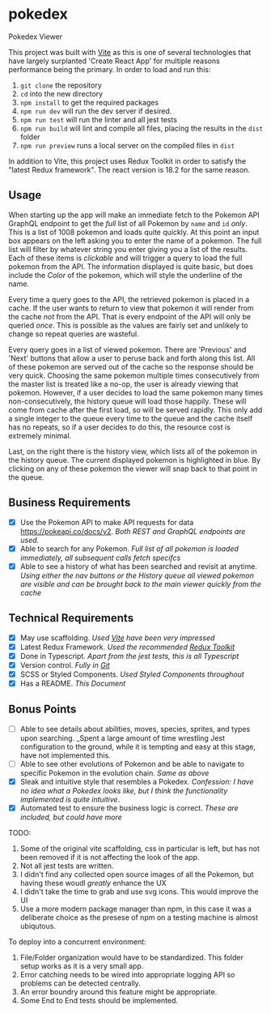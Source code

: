 # pokedex

Pokedex Viewer

This project was built with [Vite](https://vitejs.dev/) as this is one of several technologies that have 
largely surplanted 'Create React App' for multiple reasons performance being the primary. In order to 
load and run this:

1. `git clone` the repository
2. `cd` into the new directory
3. `npm install` to get the required packages
4. `npm run dev` will run the dev server if desired. 
5. `npm run test` will run the linter and all jest tests
6. `npm run build` will lint and compile all files, placing the results in the `dist` folder
7. `npm run preview` runs a local server on the compiled files in `dist`


In addition to Vite, this project uses Redux Toolkit in order to satisfy the "latest Redux framework". 
The react version is 18.2 for the same reason.

## Usage

When starting up the app will make an immediate fetch to the Pokemon API GraphQL endpoint to get the *full* list of all Pokemon
by `name` and `id` *only*. This is a list of 1008 pokemon and loads quite quickly. At this point an input box appears on the left asking you to enter the name of a pokemon. The full list will filter by whatever string you enter giving you a list of the
results. Each of these items is *clickable* and will trigger a query to load the full pokemon from the API. The information displayed is quite basic, but does include the *Color* of the pokemon, which will style the underline of the name.

Every time a query goes to the API, the retrieved pokemon is placed in a cache. If the user wants to return to view that pokemon it will render from the cache *not* from the API. That is every endpoint of the API will only be queried *once*. This is possible as the values are fairly set and unlikely to change so repeat queries are wasteful. 

Every query goes in a list of viewed pokemon. There are 'Previous' and 'Next' buttons that allow a user to peruse back and forth along this list. All of these pokemon are served out of the cache so the response should be very quick. Choosing the same pokemon multiple times consecutively from the master list is treated like a no-op, the user is already viewing that pokemon. However, if a user decides to load the same pokemon many times non-consecutively, the history queue will load those happily. These will come from cache after the first load, so will be served rapidly. This only add a single integer to the queue every time to the queue and the cache itself has no repeats, so if a user decides to do this, the resource cost is extremely minimal. 

Last, on the right there is the history view, which lists all of the pokemon in the history queue. The current displayed pokemon is highlighted in blue. By clicking on any of these pokemon the viewer will snap back to that point in the queue. 

## Business Requirements
- [x] Use the Pokemon API to make API requests for data https://pokeapi.co/docs/v2. _Both REST and GraphQL endpoints are used_.
- [x] Able to search for any Pokemon. _Full list of all pokemon is loaded immediately, all subsequent calls fetch specifcs_
- [x] Able to see a history of what has been searched and revisit at anytime. _Using either the nav buttons or the History queue all viewed pokemon are visible and can be brought back to the main viewer quickly from the cache_

## Technical Requirements
- [x] May use scaffolding. _Used [Vite](https://vitejs.dev/) have been very impressed_
- [x] Latest Redux Framework. _Used the recommended [Redux Toolkit](https://redux-toolkit.js.org/)_
- [x] Done in Typescript. _Apart from the jest tests, this is all Typescript_
- [x] Version control. _Fully in [Git](https://github.com/TravisGriffiths/pokedex)_
- [x] SCSS or Styled Components. _Used Styled Components throughout_
- [x] Has a README. _This Document_

## Bonus Points
- [ ] Able to see details about abilities, moves, species, sprites, and types upon searching. _Spent a large amount of time wrestling Jest configuration to the ground, while it is tempting and easy at this stage, have not implemented this. 
- [ ] Able to see other evolutions of Pokemon and be able to navigate to specific Pokemon in the evolution chain. _Same as above_
- [x] Sleak and intuitive style that resembles a Pokedex. _Confession: I have *no* idea what a Pokedex looks like, but I think the functionality implemented is quite intuitive_. 
- [x] Automated test to ensure the business logic is correct. _These are included, but could have more_

TODO:
1. Some of the original vite scaffolding, css in particular is left, but has not been removed if it is not affecting the look of the app. 
2. Not all jest tests are written. 
3. I didn't find any collected open source images of all the Pokemon, but having these woudl *greatly* enhance the UX
4. I didn't take the time to grab and use svg icons. This would improve the UI
5. Use a more modern package manager than npm, in this case it was a deliberate choice as the presese of npm on a testing machine is almost ubiqutous. 


To deploy into a concurrent environment:
1. File/Folder organization would have to be standardized. This folder setup works as it is a very small app.
2. Error catching needs to be wired into appropriate logging API so problems can be detected centrally. 
3. An error boundry around this feature might be appropriate. 
4. Some End to End tests should be implemented.
